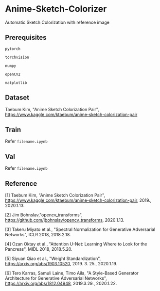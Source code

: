 # Anime-Sketch-Colorizer

Automatic Sketch Colorization with reference image

Prerequisites
------

  `pytorch`
  
  `torchvision`
  
  `numpy`
  
  `openCV2`
  
  `matplotlib`
    
Dataset
------

  Taebum Kim, "Anime Sketch Colorization Pair", https://www.kaggle.com/ktaebum/anime-sketch-colorization-pair
    
Train
------

  Refer `filename.ipynb`
  
Val
------

  Refer `filename.ipynb`
 
Reference
------

 [1] Taebum Kim, "Anime Sketch Colorization Pair", https://www.kaggle.com/ktaebum/anime-sketch-colorization-pair, 2019., 2020.1.13.
 
 [2] Jim Bohnslav,"opencv_transforms", https://github.com/jbohnslav/opencv_transforms, 2020.1.13.
 
 [3] Takeru Miyato et al., "Spectral Normalization for Generative Adversarial Networks", ICLR 2018, 2018.2.18.
 
 [4] Ozan Oktay et al., "Attention U-Net: Learning Where to Look for the Pancreas", MIDL 2018, 2018.5.20.
 
 [5] Siyuan Qiao et al., "Weight Standardization", https://arxiv.org/abs/1903.10520, 2019. 3. 25., 2020.1.19.
 
 [6] Tero Karras, Samuli Laine, Timo Aila, "A Style-Based Generator Architecture for Generative Adversarial Networks", https://arxiv.org/abs/1812.04948, 2019.3.29., 2020.1.22.
